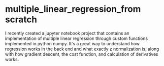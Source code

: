 # multiple_linear_regression_from scratch
I recently created a jupyter notebook project that contains an implementation of multiple linear regression through custom functions implemented in python numpy. It's a great way to understand how regression works in the back end and what exactly z normalization is, along with how gradient descent, the cost function, and calculation of derivatives works.
